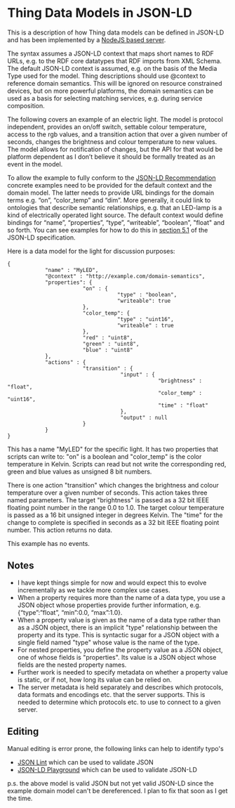 # Thing Data Models in JSON-LD

This is a description of how Thing data models can be defined in JSON-LD and has been implemented by a [NodeJS based server](https://github.com/w3c/web-of-things-framework). 

The syntax assumes a JSON-LD context that maps short names to RDF URLs, e.g. to the RDF core datatypes that RDF imports from XML Schema. The default JSON-LD context is assumed, e.g. on the basis of the Media Type used for the model.  Thing descriptions should use @context to reference domain semantics. This will be ignored on resource constrained devices, but on more powerful platforms, the domain semantics can be used as a basis for selecting matching services, e.g. during service composition.

The following covers an example of an electric light. The model is protocol independent, provides an on/off switch, settable colour temperature, access to the rgb values, and a transition action that over a given number of seconds, changes the brightness and colour temperature to new values. The model allows for notification of changes, but the API for that would be platform dependent as I don’t believe it should be formally treated as an event in the model.

To allow the example to fully conform to the [JSON-LD Recommendation](http://www.w3.org/TR/json-ld/) concrete examples need to be provided for the default context and the domain model. The latter needs to provide URL bindings for the domain terms e.g. “on”, “color_temp” and “dim”. More generally, it could link to ontologies that describe semantic relationships, e.g. that an LED-lamp is a kind of electrically operated light source. The default context would define bindings for “name”, “properties”, “type”, “writeable”, “boolean”, "float" and so forth. You can see examples for how to do this in [section 5.1](http://www.w3.org/TR/json-ld/#the-context) of the JSON-LD specification.

Here is a data model for the light for discussion purposes:

```
{
            "name" : "MyLED",
            "@context" : "http://example.com/domain-semantics",
            "properties": {
                        "on" : {
                                   "type" : "boolean",
                                   "writeable": true
                        },
                        "color_temp": {
                                   "type" : "uint16",
                                   "writeable" : true
                        },
                        "red" : "uint8",
                        "green" : "uint8",
                        "blue" : "uint8"
            },
            "actions" : {
                        "transition" : {
                                    "input" : {
                                                "brightness" : "float",
                                                "color_temp" : "uint16",
                                                "time" : "float"
                                    },
                                    "output" : null
                        }
            }
}
```

This has a name "MyLED" for the specific light.  It has two properties that scripts can write to: "on" is a boolean and "color_temp" is the color temperature in Kelvin. Scripts can read but not write the corresponding red, green and blue values as unsigned 8 bit numbers.

There is one action "transition" which changes the brightness and colour temperature over a given number of seconds. This action takes three named parameters. The target "brightness" is passed as a 32 bit IEEE floating point number in the range 0.0 to 1.0. The target colour temperature is passed as a 16 bit unsigned integer in degrees Kelvin. The "time" for the change to complete is specified in seconds as a 32 bit IEEE floating point number. This action returns no data.

This example has no events.

## Notes

* I have kept things simple for now and would expect this to evolve incrementally as we tackle more complex use cases.
* When a property requires more than the name of a data type, you use a JSON object whose properties provide further information, e.g. {“type”:”float”, “min”:0.0, “max”:1.0}.
* When a property value is given as the name of a data type rather than as a JSON object, there is an implicit "type" relationship between the property and its type. This is syntactic sugar for a JSON object with a single field named "type" whose value is the name of the type.
* For nested properties, you define the property value as a JSON object, one of whose fields is "properties". Its value is a JSON object whose fields are the nested property names.
* Further work is needed to specify metadata on whether a property value is static, or if not, how long its value can be relied on. 
* The server metadata is held separately and describes which protocols, data formats and encodings etc. that the server supports. This is needed to determine which protocols etc. to use to connect to a given server.

## Editing

Manual editing is error prone, the following links can help to identify typo's

* [JSON Lint](http://jsonlint.com) which can be used to validate JSON
* [JSON-LD Playground](http://json-ld.org/playground/) which can be used to validate JSON-LD

p.s. the above model is valid JSON but not yet valid JSON-LD since the example domain model can't be dereferenced. I plan to fix that soon as I get the time.
